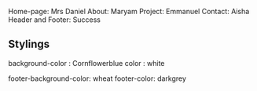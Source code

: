 Home-page: Mrs Daniel
About: Maryam
Project: Emmanuel
Contact: Aisha
Header and Footer: Success

## Stylings
background-color : Cornflowerblue
color : white

footer-background-color: wheat
footer-color: darkgrey


